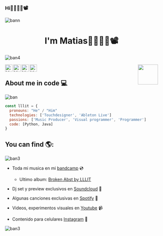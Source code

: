 ### Hi👋👨‍💻🎨📽️


![bann](https://github.com/lllit/lllit/assets/106929604/110db89f-0a82-42f7-903b-a5028c4c5a52)

<h1 align="center">I'm Matias👋👨‍💻🎨📽️</h1>

![ban4](https://github.com/lllit/lllit/assets/106929604/acbbf547-1429-4b71-96e9-96b3a7f8526c)

<a href="https://www.instagram.com/lllit_3/">
  <img align="left" alt="LLLIT Instagram" width="24px" src="https://cdn.jsdelivr.net/npm/simple-icons@v3/icons/instagram.svg" />
</a>
<a href="https://www.youtube.com/@lllit">
  <img align="left" alt="LLLIT Youtube" width="24px" src="https://cdn.jsdelivr.net/npm/simple-icons@v3/icons/youtube.svg" />
</a>
<a href="https://www.youtube.com/@lllit">
  <img align="left" alt="LLLIT Bandcamp" width="24px" src="https://cdn.jsdelivr.net/npm/simple-icons@v3/icons/bandcamp.svg" />
</a>
<a href="https://open.spotify.com/intl-es/artist/0oL7mgftYGFe5wWq0b9G4g?si=T4kfrAJfSOKdfSvczIIcbQ">
  <img align="left" alt="LLLIT Spotify" width="24px" src="https://cdn.jsdelivr.net/npm/simple-icons@v3/icons/spotify.svg" />
</a>

<img align='right' src='https://i.giphy.com/xThuWaMQyZlsnkMRnW.webp' width='66'>
<br>




## About me in code 💻
![ban](https://github.com/lllit/lllit/assets/106929604/db00501a-9989-4c60-9277-25a5d7f26f03)
```js
const lllit = {
  pronouns: "He" / "Him"
  technologies: ['Touchdesigner', 'Ableton Live']
  passions: ['Music Producer', 'Visual programmer', 'Programmer']
  code: [Python, Java]
}
```


## You can find 🌎:
![ban3](https://github.com/lllit/lllit/assets/106929604/d998019f-0cfb-4d88-ad30-6e47222d811b)

- Toda mi musica en mi [bandcamp](https://lllit3.bandcamp.com/) 💿
  - Ultimo album: [Broken Abst by LLLIT](https://lllit3.bandcamp.com/album/broken-abst)

- Dj set y preview exclusivos en [Soundcloud](https://soundcloud.com/lllit_3) 🎵

- Algunas canciones exclusivas en [Spotify](https://open.spotify.com/intl-es/artist/0oL7mgftYGFe5wWq0b9G4g?si=T4kfrAJfSOKdfSvczIIcbQ) 🎵

- Videos, experimentos visuales en [Youtube](https://www.youtube.com/@lllit) 📹

- Contenido para celulares [Instagram](https://www.instagram.com/lllit_3/) 📱

![ban3](https://github.com/lllit/lllit/assets/106929604/79111736-04a2-49a5-aef2-b5485957ed85)
<!--
**lllit/lllit** is a ✨ _special_ ✨ repository because its `README.md` (this file) appears on your GitHub profile.

